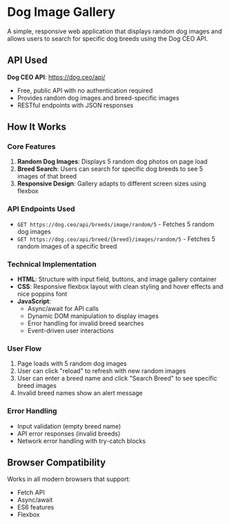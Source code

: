 # Dog Image Gallery

A simple, responsive web application that displays random dog images and allows users to search for specific dog breeds using the Dog CEO API.

## API Used

**Dog CEO API**: https://dog.ceo/api/
- Free, public API with no authentication required
- Provides random dog images and breed-specific images
- RESTful endpoints with JSON responses

## How It Works

### Core Features
1. **Random Dog Images**: Displays 5 random dog photos on page load
2. **Breed Search**: Users can search for specific dog breeds to see 5 images of that breed
3. **Responsive Design**: Gallery adapts to different screen sizes using flexbox

### API Endpoints Used
- `GET https://dog.ceo/api/breeds/image/random/5` - Fetches 5 random dog images
- `GET https://dog.ceo/api/breed/{breed}/images/random/5` - Fetches 5 random images of a specific breed

### Technical Implementation
- **HTML**: Structure with input field, buttons, and image gallery container
- **CSS**: Responsive flexbox layout with clean styling and hover effects and nice poppins font
- **JavaScript**: 
  - Async/await for API calls
  - Dynamic DOM manipulation to display images
  - Error handling for invalid breed searches
  - Event-driven user interactions

### User Flow
1. Page loads with 5 random dog images
2. User can click "reload" to refresh with new random images
3. User can enter a breed name and click "Search Breed" to see specific breed images
4. Invalid breed names show an alert message

### Error Handling
- Input validation (empty breed name)
- API error responses (invalid breeds)
- Network error handling with try-catch blocks


## Browser Compatibility
Works in all modern browsers that support:
- Fetch API
- Async/await
- ES6 features
- Flexbox
